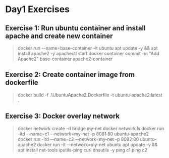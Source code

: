 # Day1 Exercises
## Exercise 1: Run ubuntu container and install apache and create new container
> docker run --name=base-container -it ubuntu
> apt update -y && apt install apache2 -y
> apachectl start
> docker container commit -m "Add Apache2" base-container apache2-container

## Exercise 2: Create container image from dockerfile
> docker build -f .\UbuntuApache2.Dockerfile -t ubuntu-apache2:latest .

## Exercise 3: Docker overlay network
> docker network create -d bridge my-net
> docker network ls
> docker run -itd --name=c1 --network=my-net -p 8081:80 ubuntu-apache2 
> docker run -itd --name=c2 --network=my-net -p 8082:80 ubuntu-apache2 
> docker run -it --network=my-net  ubuntu
> apt update -y && apt install net-tools iputils-ping curl dnsutils -y
> ping c1
> ping c2

